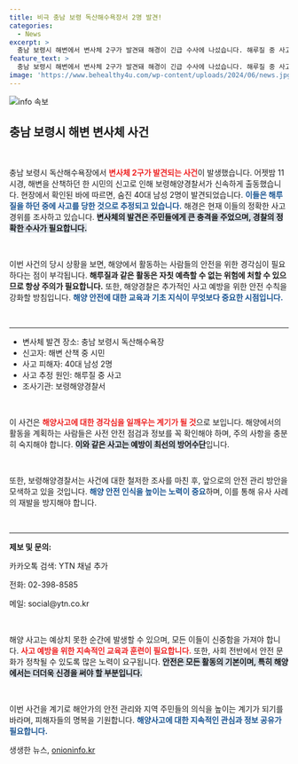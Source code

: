 ```yaml
---
title: 비극 충남 보령 독산해수욕장서 2명 발견!
categories:
  - News
excerpt: >
  충남 보령시 해변에서 변사체 2구가 발견돼 해경이 긴급 수사에 나섰습니다. 해루질 중 사고로 추정되는 이들의 안타까운 사연이 궁금하다면 클릭하세요.
feature_text: >
  충남 보령시 해변에서 변사체 2구가 발견돼 해경이 긴급 수사에 나섰습니다. 해루질 중 사고로 추정되는 이들의 안타까운 사연이 궁금하다면 클릭하세요.
image: 'https://www.behealthy4u.com/wp-content/uploads/2024/06/news.jpg'
---
```


<p><img src="https://www.behealthy4u.com/wp-content/uploads/2024/06/news.jpg" alt="info 속보" /></p>

<h2 data-ke-size="size26">충남 보령시 해변 변사체 사건</h2>

<p data-ke-size="size16">&nbsp;</p>

<p>충남 보령시 독산해수욕장에서 <b><span style="color: #ee2323;">변사체 2구가 발견되는 사건</span></b>이 발생했습니다. 어젯밤 11시경, 해변을 산책하던 한 시민의 신고로 인해 보령해양경찰서가 신속하게 출동했습니다. 현장에서 확인된 바에 따르면, 숨진 40대 남성 2명이 발견되었습니다. <b><span style="color: #1a5490;">이들은 해루질을 하던 중에 사고를 당한 것으로 추정되고 있습니다.</span></b> 해경은 현재 이들의 정확한 사고 경위를 조사하고 있습니다. <b><span style="background-color: #21538527;">변사체의 발견은 주민들에게 큰 충격을 주었으며, 경찰의 정확한 수사가 필요합니다.</span></b> </p>

<p data-ke-size="size16">&nbsp;</p>

<p>이번 사건의 당시 상황을 보면, 해양에서 활동하는 사람들의 안전을 위한 경각심이 필요하다는 점이 부각됩니다. <b>해루질과 같은 활동은 자칫 예측할 수 없는 위험에 처할 수 있으므로 항상 주의가 필요합니다.</b> 또한, 해양경찰은 추가적인 사고 예방을 위한 안전 수칙을 강화할 방침입니다. <b><span style="color: #1a5490;">해양 안전에 대한 교육과 기초 지식이 무엇보다 중요한 시점입니다.</span></b></p>

<p data-ke-size="size16">&nbsp;</p>

<hr>

<ul>
    <li>변사체 발견 장소: 충남 보령시 독산해수욕장</li>
    <li>신고자: 해변 산책 중 시민</li>
    <li>사고 피해자: 40대 남성 2명</li>
    <li>사고 추정 원인: 해루질 중 사고</li>
    <li>조사기관: 보령해양경찰서</li>
</ul>

<p data-ke-size="size16">&nbsp;</p>

<p>이 사건은 <b><span style="color: #ee2323;">해양사고에 대한 경각심을 일깨우는 계기가 될 것</span></b>으로 보입니다. 해양에서의 활동을 계획하는 사람들은 사전 안전 점검과 정보를 꼭 확인해야 하며, 주의 사항을 충분히 숙지해야 합니다. <b><span style="background-color: #21538527;">이와 같은 사고는 예방이 최선의 방어수단</span></b>입니다. </p>

<p data-ke-size="size16">&nbsp;</p>

<p>또한, 보령해양경찰서는 사건에 대한 철저한 조사를 마친 후, 앞으로의 안전 관리 방안을 모색하고 있을 것입니다. <b><span style="color: #1a5490;">해양 안전 인식을 높이는 노력이 중요</span></b>하며, 이를 통해 유사 사례의 재발을 방지해야 합니다. </p>

<p data-ke-size="size16">&nbsp;</p>

<hr>

<p><strong>제보 및 문의:</strong></p>

<p>카카오톡 검색: YTN 채널 추가</p>

<p>전화: 02-398-8585</p>

<p>메일: social@ytn.co.kr</p>

<p data-ke-size="size16">&nbsp;</p>

<p>해양 사고는 예상치 못한 순간에 발생할 수 있으며, 모든 이들이 신중함을 가져야 합니다. <b><span style="color: #ee2323;">사고 예방을 위한 지속적인 교육과 훈련이 필요합니다.</span></b> 또한, 사회 전반에서 안전 문화가 정착될 수 있도록 많은 노력이 요구됩니다. <b><span style="background-color: #21538527;">안전은 모든 활동의 기본이며, 특히 해양에서는 더더욱 신경을 써야 할 부분입니다.</span></b> </p>

<p data-ke-size="size16">&nbsp;</p>

<p>이번 사건을 계기로 해안가의 안전 관리와 지역 주민들의 의식을 높이는 계기가 되기를 바라며, 피해자들의 명복을 기원합니다. <b><span style="color: #1a5490;">해양사고에 대한 지속적인 관심과 정보 공유가 필요합니다.</span></b></p>
생생한 뉴스, <a href="https://onioninfo.kr" rel="dofollow">onioninfo.kr</a>


